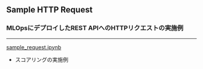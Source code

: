 ## Sample HTTP Request
### MLOpsにデプロイしたREST APIへのHTTPリクエストの実施例

***

[sample_request.ipynb](sample_request.ipynb)
- スコアリングの実施例
